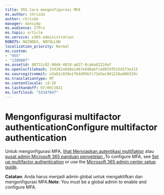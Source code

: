 ```yaml
---
title: 955 Cara mengonfigurasi MFA
ms.author: chrisda
author: chrisda
manager: dansimp
ms.audience: ITPro
ms.topic: article
ms.service: o365-administration
ROBOTS: NOINDEX, NOFOLLOW
localization_priority: Normal
ms.custom:
- "955"
- "1300007"
ms.assetid: 88731c82-90d4-4019-a627-8ca6a82224af
ms.openlocfilehash: 334282a9d8e1467e698abfcad829fb15d573e215
ms.sourcegitcommit: a3a82c038e1f64d95b7c72e5ac981228ad06529c
ms.translationtype: MT
ms.contentlocale: id-ID
ms.lasthandoff: 07/09/2021
ms.locfileid: "53347847"
---
```

# <a name="configure-multifactor-authentication"></a><span data-ttu-id="1c226-102">Mengonfigurasi multifactor authentication</span><span class="sxs-lookup"><span data-stu-id="1c226-102">Configure multifactor authentication</span></span>

<span data-ttu-id="1c226-103">Untuk mengonfigurasi MFA, [lihat Menyiapkan autentikasi multifaktor](/microsoft-365/admin/security-and-compliance/set-up-multi-factor-authentication) atau [pusat admin Microsoft 365 panduan penyetelan .](https://admin.microsoft.com/AdminPortal/Home?ref=/modernonboarding/mfasetupguide)</span><span class="sxs-lookup"><span data-stu-id="1c226-103">To configure MFA, see [Set up multifactor authentication](/microsoft-365/admin/security-and-compliance/set-up-multi-factor-authentication) or use the [Microsoft 365 admin center setup guide](https://admin.microsoft.com/AdminPortal/Home?ref=/modernonboarding/mfasetupguide).</span></span>

<span data-ttu-id="1c226-104">**Catatan**: Anda harus menjadi admin global untuk mengaktifkan dan mengonfigurasi MFA.</span><span class="sxs-lookup"><span data-stu-id="1c226-104">**Note**: You must be a global admin to enable and configure MFA.</span></span>
